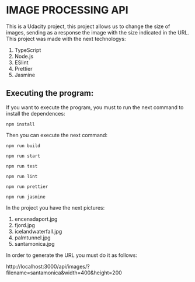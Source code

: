 # IMAGE PROCESSING API

This is a Udacity project, this project allows us to change the size of images, sending as a response the image with the size indicated in the URL.
This project was made with the next technologys:

1. TypeScript
2. Node.js
3. ESlint
4. Prettier
5. Jasmine

## Executing the program:

If you want to execute the program, you must to run the next command to install the dependences:

```
npm install
```

Then you can execute the next command:

```
npm run build
```

```
npm run start
```

```
npm run test
```

```
npm run lint
```

```
npm run prettier
```

```
npm run jasmine
```

In the project you have the next pictures:

1. encenadaport.jpg
2. fjord.jpg
3. icelandwaterfall.jpg
4. palmtunnel.jpg
5. santamonica.jpg

In order to generate the URL you must do it as follows:

http://localhost:3000/api/images/?filename=santamonica&width=400&height=200
